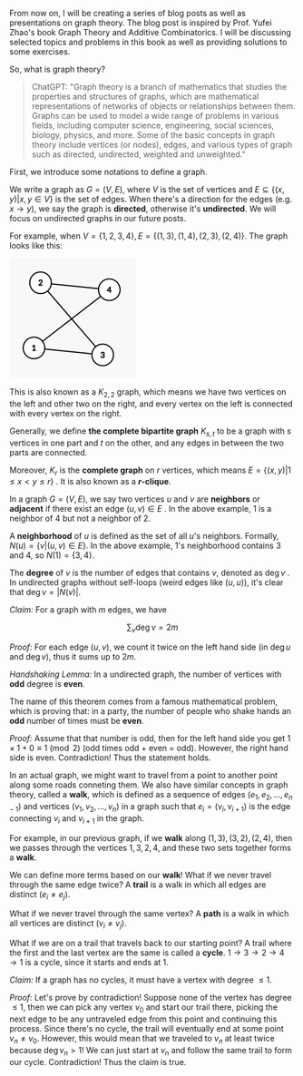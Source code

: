From now on, I will be creating a series of blog posts as well as presentations on graph theory. The blog post is inspired by Prof. Yufei Zhao's book Graph Theory and Additive Combinatorics. I will be discussing selected topics and problems in this book as well as providing solutions to some exercises.

So, what is graph theory?

> ChatGPT: "Graph theory is a branch of mathematics that studies the properties and structures of graphs, which are mathematical representations of networks of objects or relationships between them. Graphs can be used to model a wide range of problems in various fields, including computer science, engineering, social sciences, biology, physics, and more. Some of the basic concepts in graph theory include vertices (or nodes), edges, and various types of graph such as directed, undirected, weighted and unweighted."

First, we introduce some notations to define a graph.

We write a graph as $G=(V,E)$, where $V$ is the set of vertices and $E\subseteq \{(x,y)|x,y\in V\}$ is the set of edges. When there's a direction for the edges (e.g. $x\to y$), we say the graph is **directed**, otherwise it's **undirected**. We will focus on undirected graphs in our future posts. 

For example, when $V=\{1,2,3,4\},E=\{(1,3),(1,4),(2,3),(2,4)\}$. The graph looks like this:

<img src="https://raw.githubusercontent.com/YIFANK/YIFANK.github.io/main/pics/image-20221207100910624.png" alt="img" style="zoom:50%;" />

This is also known as a $K_{2,2}$ graph, which means we have two vertices on the left and other two on the right, and every vertex on the left is connected with every vertex on the right.

Generally, we define **the complete bipartite graph** $K_{s,t}$ to be a graph with $s$ vertices in one part and $t$ on the other, and any edges in between the two parts are connected.

Moreover, $K_r$ is the **complete graph** on $r$ vertices, which means $E=\{(x,y)|1\le x < y\le r \}$ . It is also known as a **$r$-clique**.

In a graph $G=(V,E)$, we say two vertices $u$ and $v$ are **neighbors** or **adjacent** if there exist an edge $(u,v)\in E$ . In the above example, $1$ is a neighbor of $4$ but not a neighbor of $2$. 

A **neighborhood** of $u$ is defined as the set of all $u$'s neighbors. Formally, $N(u)=\{v|(u,v)\in E\}$. In the above example, $1$'s neighborhood contains $3$ and $4$, so $N(1)=\{3,4\}$.

The **degree** of $v$ is the number of edges that contains $v$, denoted as $\deg v$ . In undirected graphs without self-loops (weird edges like $(u,u)$), it's clear that $\deg v = |N(v)|$.

*Claim:* For a graph with $m$ edges, we have


$$
\sum_v \deg v  = 2m
$$


*Proof:* For each edge $(u,v)$, we count it twice on the left hand side (in $\deg u$ and $\deg v$), thus it sums up to $2m$.

*Handshaking Lemma:* In a undirected graph, the number of vertices with **odd** degree is **even**.

The name of this theorem comes from a famous mathematical problem, which is proving that: in a party, the number of people who shake hands an **odd** number of times must be **even**.

*Proof:* Assume that that number is odd, then for the left hand side you get $1\times 1 + 0\equiv 1\pmod 2$ (odd times odd + even = odd). However, the right hand side is even. Contradiction! Thus the statement holds.

In an actual graph, we might want to travel from a point to another point along some roads conneting them. We also have similar concepts in graph theory, called a **walk**, which is defined as a sequence of edges $(e_1,e_2,\dots,e_{n-1})$ and vertices $(v_1,v_2,\dots,v_n)$ in a graph such that $e_i = (v_i,v_{i+1})$ is the edge connecting $v_i$ and $v_{i+1}$ in the graph.

For example, in our previous graph, if we **walk** along $(1,3),(3,2),(2,4)$, then we passes through the vertices $1,3,2,4$, and these two sets together forms a **walk**.

We can define more terms based on our **walk**! What if we never travel through the same edge twice? A **trail** is a walk in which all edges are distinct $(e_i\ne e_j)$.

What if we never travel through the same vertex? A **path** is a walk in which all vertices are distinct $(v_i\ne v_j)$.

What if we are on a trail that travels back to our starting point? A trail where the first and the last vertex are the same is called a **cycle**. $1\to3\to2\to4\to 1$ is a cycle, since it starts and ends at $1$.

*Claim:* If a graph has no cycles, it must have a vertex with degree $\le 1$.

*Proof:* Let's prove by contradiction! Suppose none of the vertex has degree $\le 1$, then we can pick any vertex $v_0$ and start our trail there, picking the next edge to be any untraveled edge from this point and continuing this process. Since there's no cycle, the trail will eventually end at some point $v_n\ne v_0$. However, this would mean that we traveled to $v_n$ at least twice because $\deg v_n > 1$! We can just start at $v_n$ and follow the same trail to form our cycle. Contradiction! Thus the claim is true.

